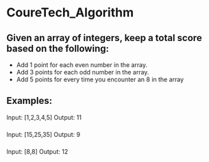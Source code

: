# CoureTech_Algorithm
## Given an array of integers, keep a total score based on the following:

- Add 1 point for each even number in the array.
- Add 3 points for each odd number in the array.
- Add 5 points for every time you encounter an 8 in the array
###
## Examples:
Input: [1,2,3,4,5]
Output: 11
###
Input: [15,25,35]
Output: 9
###
Input: [8,8]
Output: 12
